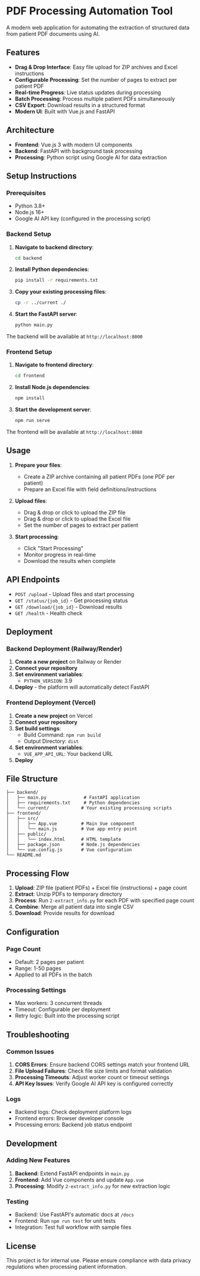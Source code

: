 # PDF Processing Automation Tool

A modern web application for automating the extraction of structured data from patient PDF documents using AI.

## Features

- **Drag & Drop Interface**: Easy file upload for ZIP archives and Excel instructions
- **Configurable Processing**: Set the number of pages to extract per patient PDF
- **Real-time Progress**: Live status updates during processing
- **Batch Processing**: Process multiple patient PDFs simultaneously
- **CSV Export**: Download results in a structured format
- **Modern UI**: Built with Vue.js and FastAPI

## Architecture

- **Frontend**: Vue.js 3 with modern UI components
- **Backend**: FastAPI with background task processing
- **Processing**: Python script using Google AI for data extraction

## Setup Instructions

### Prerequisites

- Python 3.8+
- Node.js 16+
- Google AI API key (configured in the processing script)

### Backend Setup

1. **Navigate to backend directory**:
   ```bash
   cd backend
   ```

2. **Install Python dependencies**:
   ```bash
   pip install -r requirements.txt
   ```

3. **Copy your existing processing files**:
   ```bash
   cp -r ../current ./
   ```

4. **Start the FastAPI server**:
   ```bash
   python main.py
   ```

The backend will be available at `http://localhost:8000`

### Frontend Setup

1. **Navigate to frontend directory**:
   ```bash
   cd frontend
   ```

2. **Install Node.js dependencies**:
   ```bash
   npm install
   ```

3. **Start the development server**:
   ```bash
   npm run serve
   ```

The frontend will be available at `http://localhost:8080`

## Usage

1. **Prepare your files**:
   - Create a ZIP archive containing all patient PDFs (one PDF per patient)
   - Prepare an Excel file with field definitions/instructions

2. **Upload files**:
   - Drag & drop or click to upload the ZIP file
   - Drag & drop or click to upload the Excel file
   - Set the number of pages to extract per patient

3. **Start processing**:
   - Click "Start Processing"
   - Monitor progress in real-time
   - Download the results when complete

## API Endpoints

- `POST /upload` - Upload files and start processing
- `GET /status/{job_id}` - Get processing status
- `GET /download/{job_id}` - Download results
- `GET /health` - Health check

## Deployment

### Backend Deployment (Railway/Render)

1. **Create a new project** on Railway or Render
2. **Connect your repository**
3. **Set environment variables**:
   - `PYTHON_VERSION`: 3.9
4. **Deploy** - the platform will automatically detect FastAPI

### Frontend Deployment (Vercel)

1. **Create a new project** on Vercel
2. **Connect your repository**
3. **Set build settings**:
   - Build Command: `npm run build`
   - Output Directory: `dist`
4. **Set environment variables**:
   - `VUE_APP_API_URL`: Your backend URL
5. **Deploy**

## File Structure

```
├── backend/
│   ├── main.py              # FastAPI application
│   ├── requirements.txt     # Python dependencies
│   └── current/            # Your existing processing scripts
├── frontend/
│   ├── src/
│   │   ├── App.vue         # Main Vue component
│   │   └── main.js         # Vue app entry point
│   ├── public/
│   │   └── index.html      # HTML template
│   ├── package.json        # Node.js dependencies
│   └── vue.config.js       # Vue configuration
└── README.md
```

## Processing Flow

1. **Upload**: ZIP file (patient PDFs) + Excel file (instructions) + page count
2. **Extract**: Unzip PDFs to temporary directory
3. **Process**: Run `2-extract_info.py` for each PDF with specified page count
4. **Combine**: Merge all patient data into single CSV
5. **Download**: Provide results for download

## Configuration

### Page Count
- Default: 2 pages per patient
- Range: 1-50 pages
- Applied to all PDFs in the batch

### Processing Settings
- Max workers: 3 concurrent threads
- Timeout: Configurable per deployment
- Retry logic: Built into the processing script

## Troubleshooting

### Common Issues

1. **CORS Errors**: Ensure backend CORS settings match your frontend URL
2. **File Upload Failures**: Check file size limits and format validation
3. **Processing Timeouts**: Adjust worker count or timeout settings
4. **API Key Issues**: Verify Google AI API key is configured correctly

### Logs

- Backend logs: Check deployment platform logs
- Frontend errors: Browser developer console
- Processing errors: Backend job status endpoint

## Development

### Adding New Features

1. **Backend**: Extend FastAPI endpoints in `main.py`
2. **Frontend**: Add Vue components and update `App.vue`
3. **Processing**: Modify `2-extract_info.py` for new extraction logic

### Testing

- Backend: Use FastAPI's automatic docs at `/docs`
- Frontend: Run `npm run test` for unit tests
- Integration: Test full workflow with sample files

## License

This project is for internal use. Please ensure compliance with data privacy regulations when processing patient information. 